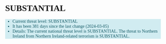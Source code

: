 
<!-- threat_marker starts -->
<h1>SUBSTANTIAL</h1>
<div class="SUBSTANTIAL">

- Current threat level: SUBSTANTIAL
- It has been 381 days since the last change (2024-03-05)
- Details: The current national threat level is SUBSTANTIAL. The threat to Northern Ireland from Northern Ireland-related terrorism is SUBSTANTIAL.
</div>

<!-- threat_marker ends -->
<style>

    body {
        height: 100vh;
        font-family: -system-ui, "Gill Sans", Serif;
    }
    .LOW {
        color: #155724;
        background-color: #d4edda;
        border-color: #c3e6cb;
    }
    .MODERATE {
        color: #856404;
        background-color: #fff3cd;
        border-color: #ffeeba;
    }
    .SUBSTANTIAL {
        color: #0c5460;
        background-color: #d1ecf1;
        border-color: #bee5eb;
    }
    .SEVERE {
        color: #721c24;
        background-color: #f8d7da;
        border-color: #f5c6cb;
    }
    .CRITICAL {
        color: #721c24;
        background-color: #f8d7da;
        border-color: #f5c6cb;
    }
</style>